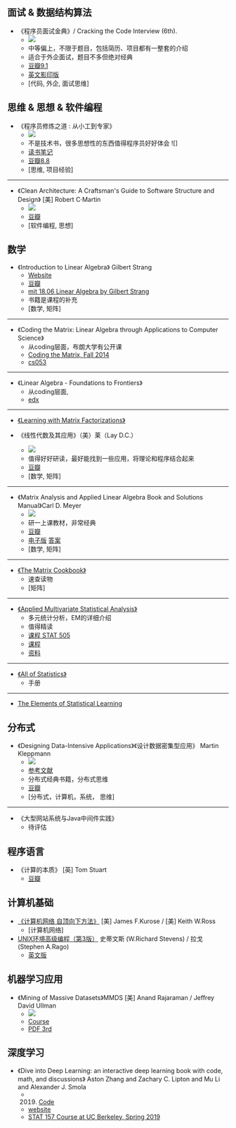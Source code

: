 ## 面试 & 数据结构算法
- 《程序员面试金典》/ Cracking the Code Interview (6th). 
    - ![](http://progressed.io/bar/65?title=done)
    - 中等偏上，不限于题目，包括简历、项目都有一整套的介绍
    - 适合于外企面试，题目不多但绝对经典
    - [豆瓣9.1](https://book.douban.com/subject/25753386/)
    - [英文影印版](../resources/书籍/Cracking%20the%20Coding%20Interview,%206th%20Edition%20189%20Programming%20Questions%20and%20Solutions.pdf)
    - [代码, 外企, 面试思维]
    
## 思维 & 思想 & 软件编程
- 《程序员修炼之道 : 从小工到专家》
    - ![](http://progressed.io/bar/100?title=done)
    - 不是技术书，很多思想性的东西值得程序员好好体会 ![]
    - [读书笔记](笔记/The%20Pragmatic%20Programmer.pdf)
    - [豆瓣8.8](https://book.douban.com/subject/5387402/)
    - [思维, 项目经验]
---
- 《Clean Architecture: A Craftsman's Guide to Software Structure and Design》 [美] Robert C·Martin 
    - ![](http://progressed.io/bar/0?title=todo)
    - [豆瓣](https://book.douban.com/subject/26915970/)
    - [软件编程, 思想]
    
    
##  数学 
- 《Introduction to Linear Algebra》 Gilbert Strang
    - [Website](http://math.mit.edu/~gs/linearalgebra/)
    - [豆瓣](https://book.douban.com/subject/3582335/)
    - [mit 18.06 Linear Algebra by Gilbert Strang](https://ocw.mit.edu/courses/mathematics/18-06sc-linear-algebra-fall-2011/#)
    - 书籍是课程的补充
    - [数学, 矩阵]
---    

- 《Coding the Matrix: Linear Algebra through Applications to Computer Science》
    - 从coding层面，布朗大学有公开课
    - [Coding the Matrix, Fall 2014](https://cs.brown.edu/video/channels/coding-matrix-fall-2014/?page=1)
    - [cs053](http://cs.brown.edu/courses/cs053/current/lectures.htm)
----

- 《Linear Algebra - Foundations to Frontiers》
    - 从coding层面, 
    - [edx](https://www.edx.org/course/laff-linear-algebra-foundations-to-frontiers)
----

- [《Learning with Matrix Factorizations》](http://ttic.uchicago.edu/~nati/Publications/thesis.pdf)
    
    
- 《线性代数及其应用》（美）莱（Lay D.C.） 
    - ![](http://progressed.io/bar/80?title=done)
    - 值得好好研读，最好能找到一些应用，将理论和程序结合起来
    - [豆瓣](https://book.douban.com/subject/1425950/)
    - [数学, 矩阵]

---
- 《Matrix Analysis and Applied Linear Algebra Book and Solutions Manual》Carl D. Meyer 
    - ![](http://progressed.io/bar/30?title=done)
    - 研一上课教材，非常经典
    - [豆瓣](https://book.douban.com/subject/1479316/)
    - [电子版](../resources/书籍/Matrix_Analysis.pdf) [答案](../resources/书籍/[Carl_Dean_Meyer]_Matrix_Analysis_and_Applied_Line(BookZZ.org).pdf)
    - [数学, 矩阵]
----

- [《The Matrix Cookbook》](https://www.ics.uci.edu/~welling/teaching/KernelsICS273B/MatrixCookBook.pdf)
    - 速查读物
    - [矩阵]
----

- [《Applied Multivariate Statistical Analysis》](https://book.douban.com/subject/2144119/)
    - 多元统计分析，EM的详细介绍
    - 值得精读
    - [课程 STAT 505](https://onlinecourses.science.psu.edu/statprogram/stat505)
    - [课程](http://nptel.ac.in/courses/110105060/)
    - [资料](http://faculty.chicagobooth.edu/ruey.tsay/teaching/ama/sp2012/)
----
   
- [《All of Statistics》](https://book.douban.com/subject/2285151/)
    - 手册
----

- [The Elements of Statistical Learning]()

## 分布式
- 《Designing Data-Intensive Applications》《设计数据密集型应用》 Martin Kleppmann
    - ![](http://progressed.io/bar/0?title=todo)
    - [参考文献](https://github.com/ept/ddia-references)
    - 分布式经典书籍，分布式思维
    - [豆瓣](https://book.douban.com/subject/26197294/)
    - [分布式，计算机，系统， 思维]
----

- 《大型网站系统与Java中间件实践》
    - 待评估

## 程序语言
- 《计算的本质》 [英] Tom Stuart 
    - [豆瓣](https://book.douban.com/subject/26148763/)
    
## 计算机基础
- [《计算机网络 自顶向下方法》](https://book.douban.com/subject/26176870/) [美] James F.Kurose / [美] Keith W.Ross 
    - [计算机网络]
- [UNIX环境高级编程（第3版）](https://book.douban.com/subject/25900403/)  史蒂文斯 (W.Richard Stevens) / 拉戈 (Stephen A.Rago) 
    - [英文版](http://www.codeman.net/wp-content/uploads/2014/04/APUE-3rd.pdf)
    

## 机器学习应用
- 《Mining of Massive Datasets》MMDS [美] Anand Rajaraman / Jeffrey David Ullman 
    - ![](http://progressed.io/bar/30?title=todo)
    - [Course](http://web.stanford.edu/class/cs246/handouts.html)
    - [PDF 3rd](http://i.stanford.edu/~ullman/mmds/book0n.pdf)
    

## 深度学习
- 《Dive into Deep Learning: an interactive deep learning book with code, math, and discussions》 Aston Zhang and Zachary C. Lipton and Mu Li and Alexander J. Smola
    - 2019. [Code](https://github.com/d2l-ai/d2l-en)
    - [website](http://www.d2l.ai/)
    - [STAT 157 Course at UC Berkeley, Spring 2019](http://courses.d2l.ai/berkeley-stat-157/syllabus.html)
    
    